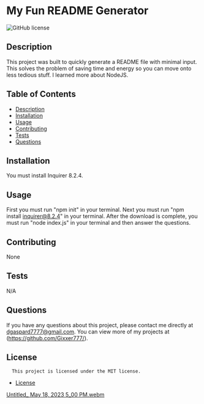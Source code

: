 # My Fun README Generator
  ![GitHub license](https://img.shields.io/badge/license-MIT-blue.svg)
 
  ## Description
  This project was built to quickly generate a README file with minimal input. This solves the problem of saving time and energy so you can move onto less tedious stuff. I learned more about NodeJS.
 
  ## Table of Contents
  * [Description](#description)
  * [Installation](#installation)
  * [Usage](#usage)
  * [Contributing](#contributing)
  * [Tests](#tests)
  * [Questions](#questions)
 
  ## Installation
  You must install Inquirer 8.2.4.
 
  ## Usage
  First you must run "npm init" in your terminal. Next you must run "npm install inquirer@8.2.4" in your terminal. After the download is complete, you must run "node index.js" in your terminal and then answer the questions.
 
  ## Contributing
  None
 
  ## Tests
  N/A
 
  ## Questions
  If you have any questions about this project, please contact me directly at dgaspard7777@gmail.com. You can view more of my projects at (https://github.com/Gixxer777/).
 
  ## License

      This project is licensed under the MIT license.
  
* [License](#license)

[Untitled_ May 18, 2023 5_00 PM.webm](https://github.com/Gixxer777/my-fun-README-generator/assets/127446403/a205cfcf-572e-4820-9261-ea4efca605f2)

